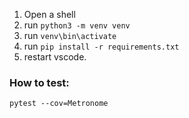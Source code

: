 1. Open a shell
2. run `python3 -m venv venv`
3. run `venv\bin\activate`
4. run `pip install -r requirements.txt`
5. restart vscode.

### How to test:
`pytest --cov=Metronome`

